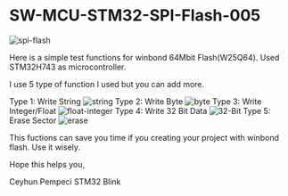 # SW-MCU-STM32-SPI-Flash-005

![spi-flash](https://github.com/user-attachments/assets/a7769948-b715-47c3-a084-1b722d090da4)

Here is a simple test functions for winbond 64Mbit Flash(W25Q64). Used STM32H743 as microcontroller.

I use 5 type of function I used  but you can add more.

Type 1: Write String
![string](https://github.com/user-attachments/assets/6e1e385f-da28-4fff-882e-5b152cf51943)
Type 2: Write Byte
![byte](https://github.com/user-attachments/assets/ea7365fa-b26f-4c03-b0e7-dd37b33afd3e)
Type 3: Write Integer/Float
![float-integer](https://github.com/user-attachments/assets/229a452f-1787-4e22-895b-d747a70b94ee)
Type 4: Write 32 Bit Data
![32-Bit](https://github.com/user-attachments/assets/96ab23de-a663-4c97-833c-503ba9cab034)
Type 5: Erase Sector
![erase](https://github.com/user-attachments/assets/f2d23782-60ce-4e47-9a33-d5703f190ac7)


This fuctions can save you time if you creating your project with winbond flash. Use it wisely.

Hope this helps you,

Ceyhun Pempeci
STM32 Blink
